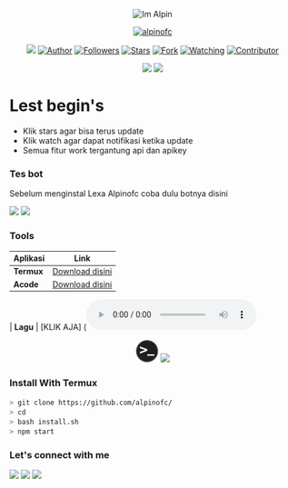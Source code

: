 
<P align="center">
    <img alt="Im Alpin" src ="https://i.ibb.co/S0K1GMt/Screenshot-2021-02-28-10-13-23-81.png" width="180"

</P>

<p align="center">
<a href="https://github.com/alpinofc"><img title="alpinofc" src="https://img.shields.io/badge/github-Alpinofc-orange.svg?style=social&logo=github"></a>
</p>
<p align="center">
<img src="https://gpvc.arturio.dev/mrfzvx12" />
<a href="https://github.com/alpinofc"><img title="Author" src="https://img.shields.io/badge/SCRIP BOT BY Alpin-BOT-orange?style=for-the-badge&logo=github"></a>
<a href="https://github.com/alpinofc?tab=followers"><img title="Followers" src="https://img.shields.io/https://github.com/alpinofc?tab=followers&style=social"></a>
<a href="https://github.com/alpinofc/termux-whatsapp-bot/stargazers"><img title="Stars" src="https://img.shields.io/github/stars/mrfzvx12/termux-whatsapp-bot?&style=social"></a>
<a href="https://github.com/alpinofc?tab=packages"><img title="Fork" src="https://img.shields.io/github/forks/mrfzvx12/termux-whatsapp-bot?style=social"></a>
<a href="https://github.com/alpin/im-lexa-v2/watchers"><img title="Watching" src="https://img.shields.io/github/watchers/mrfzvx12/termux-whatsapp-bot?label=Watching&style=social"></a>
<a href="https://github.com/alpinofc/im-lexa-v2/watchers"><img title="Contributor" src="https://img.shields.io/github/contributors/mrfzvx12/termux-whatsapp-bot?logo=github&style=social"></a>
</p>
<p align="center">
<a href="https://github.com/alpinofc/im-lexa-v2"><img src="https://img.shields.io/github/repo-size/alpinofc/im-alpin-v2?label=Repo%20size&style=plastic"></a>
<a href="https://github.com/alpin/im-alpin-v2"><img src="https://img.shields.io/github/search/mrfzvx12/termux-whatsapp-bot/termux-whatsapp-bot?label=Search&style=plastic"></a>
</p>

# Lest begin's
* Klik stars agar bisa terus update
* Klik watch agar dapat notifikasi ketika update
* Semua fitur work tergantung api dan apikey

### Tes bot
Sebelum menginstal Lexa Alpinofc coba dulu botnya disini
<p>
<a href="https://chat.whatsapp.com/IwnS8eBtyuB6u7L63ZazbV" target="blank"><img src="https://img.shields.io/badge/Grup Whatsapp 1-30302f?style=flat&logo=whatsapp" /></a>
<a href="https://chat.whatsapp.com/IwnS8eBtyuB6u7L63ZazbV" target="blank"><img src="https://img.shields.io/badge/Grup Whatsapp 2-30302f?style=flat&logo=whatsapp" /></a>
</p>

### Tools
| Aplikasi | Link |
|--------|--------|
| **Termux** | [Download disini](https://play.google.com/store/apps/details?id=com.termux) |
| **Acode** | [Download disini](https://play.google.com/store/apps/ddetails?id=com.foxdebug.acodefree)|


| **Lagu** | [KLIK AJA] (<audio src="https://e.top4top.io/m_188634t1a0.mp3" controls>/)

<p align="center">
  <div align="center">
 <code><img height="40" src="https://raw.githubusercontent.com/github/explore/80688e429a7d4ef2fca1e82350fe8e3517d3494d/topics/terminal/terminal.png"></code>
 <code><img height="40" src="https://user-images.githubusercontent.com/72728486/108440991-c9196180-7286-11eb-910e-d95691565ec8.png"></code>

  </div>
  </p>


### Install With Termux

```bash
> git clone https://github.com/alpinofc/
> cd 
> bash install.sh
> npm start
```

### Let's connect with me
<p>
<a href="http://wa.me/6289690719275" target="blank"><img src="https://img.shields.io/badge/Whatsapp-30302f?style=flat&logo=whatsapp" /></a>
<a href="http://www.instagram.com/alpin_xploit?" target="blank"><img src="https://img.shields.io/badge/Instagram-30302f?style=flat&logo=instagram" /></a>
<a href="https://www.facebook.com/alpin.nugroho.980" target="blank"><img src="https://img.shields.io/badge/Facebook-30302f?style=flat&logo=facebook" /></a>
</p>


